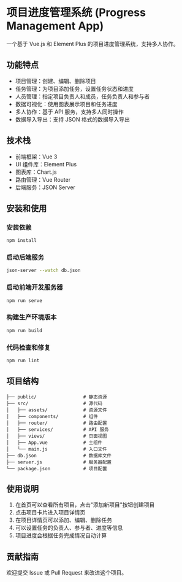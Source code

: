 # 项目进度管理系统 (Progress Management App)

一个基于 Vue.js 和 Element Plus 的项目进度管理系统，支持多人协作。

## 功能特点

- 项目管理：创建、编辑、删除项目
- 任务管理：为项目添加任务，设置任务状态和进度
- 人员管理：指定项目负责人和成员，任务负责人和参与者
- 数据可视化：使用图表展示项目和任务进度
- 多人协作：基于 API 服务，支持多人同时操作
- 数据导入导出：支持 JSON 格式的数据导入导出

## 技术栈

- 前端框架：Vue 3
- UI 组件库：Element Plus
- 图表库：Chart.js
- 路由管理：Vue Router
- 后端服务：JSON Server

## 安装和使用

### 安装依赖

```bash
npm install
```

### 启动后端服务

```bash
json-server --watch db.json
```

### 启动前端开发服务器

```bash
npm run serve
```

### 构建生产环境版本

```bash
npm run build
```

### 代码检查和修复

```bash
npm run lint
```

## 项目结构

```
├── public/                 # 静态资源
├── src/                    # 源代码
│   ├── assets/             # 资源文件
│   ├── components/         # 组件
│   ├── router/             # 路由配置
│   ├── services/           # API 服务
│   ├── views/              # 页面视图
│   ├── App.vue             # 主组件
│   └── main.js             # 入口文件
├── db.json                 # 数据库文件
├── server.js               # 服务器配置
└── package.json            # 项目配置
```

## 使用说明

1. 在首页可以查看所有项目，点击"添加新项目"按钮创建项目
2. 点击项目卡片进入项目详情页
3. 在项目详情页可以添加、编辑、删除任务
4. 可以设置任务的负责人、参与者、进度等信息
5. 项目进度会根据任务完成情况自动计算

## 贡献指南

欢迎提交 Issue 或 Pull Request 来改进这个项目。
